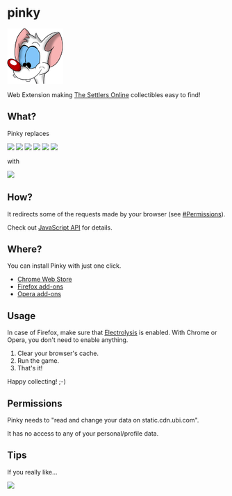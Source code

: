 pinky
=====

![](icon.png)

Web Extension making [The Settlers Online](http://www.thesettlersonline.com/) collectibles easy to find!

## What?

Pinky replaces

![](http://static.cdn.ubi.com/0018/live/GFX_HASHED/building_lib/41b8238caac031c265efe08544a21ac4be91f534.png)
![](http://static.cdn.ubi.com/0018/live/GFX_HASHED/building_lib/7dc1e1f289646ba15aeef107efe7026ebb58e8b1.png)
![](http://static.cdn.ubi.com/0018/live/GFX_HASHED/building_lib/8257a3e50f6ae19db4aeb2c978949b2d81021a61.png)
![](http://static.cdn.ubi.com/0018/live/GFX_HASHED/building_lib/bd76cd8196c23aaf73139bc263002cf759afc1ce.png)
![](http://static.cdn.ubi.com/0018/live/GFX_HASHED/building_lib/db5c26a467c4f5dee9804c7c88417103515c326a.png)
![](http://static.cdn.ubi.com/0018/live/GFX_HASHED/building_lib/f237f6c7e3b6c6aac01ae7f51cd917bdeb6ddec2.png)

with

![](http://dummyimage.com/48x48/ff00ff/ff00ff.png)

## How?

It redirects some of the requests made by your browser (see [#Permissions](#permissions)).

Check out [JavaScript API](https://developer.chrome.com/extensions/webRequest) for details.

## Where?

You can install Pinky with just one click.

- [Chrome Web Store](https://chrome.google.com/webstore/detail/pinky/eijmklfnehnnkbfcoabieogaomookbna)
- [Firefox add-ons](https://addons.mozilla.org/addon/_pinky/)
- [Opera add-ons](https://addons.opera.com/extensions/details/pinky/)

## Usage

In case of Firefox, make sure that [Electrolysis](https://wiki.mozilla.org/Electrolysis#Firefox_Release) is enabled. With Chrome or Opera, you don't need to enable anything.

1. Clear your browser's cache.
2. Run the game.
3. That's it!

Happy collecting! ;-)

## Permissions

Pinky needs to "read and change your data on static.cdn.ubi.com".

It has no access to any of your personal/profile data.

## Tips

If you really like...

<a href="https://www.paypal.com/cgi-bin/webscr?cmd=_donations&business=BVCT6E8FW7P7Q&lc=US&item_name=perceptron8%2fpinky&currency_code=USD&bn=PP%2dDonationsBF%3abtn_donate_LG%2egif%3aNonHosted"><img src="https://www.paypalobjects.com/en_US/i/btn/btn_donate_LG.gif"/></a>
